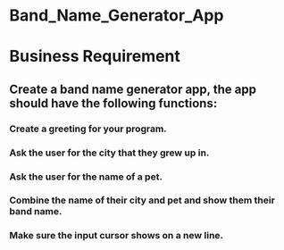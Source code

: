 # Band_Name_Generator_App
# Business Requirement
## Create a band name generator app, the app should have the following functions:
### Create a greeting for your program.
### Ask the user for the city that they grew up in.
### Ask the user for the name of a pet.
### Combine the name of their city and pet and show them their band name.
### Make sure the input cursor shows on a new line.
